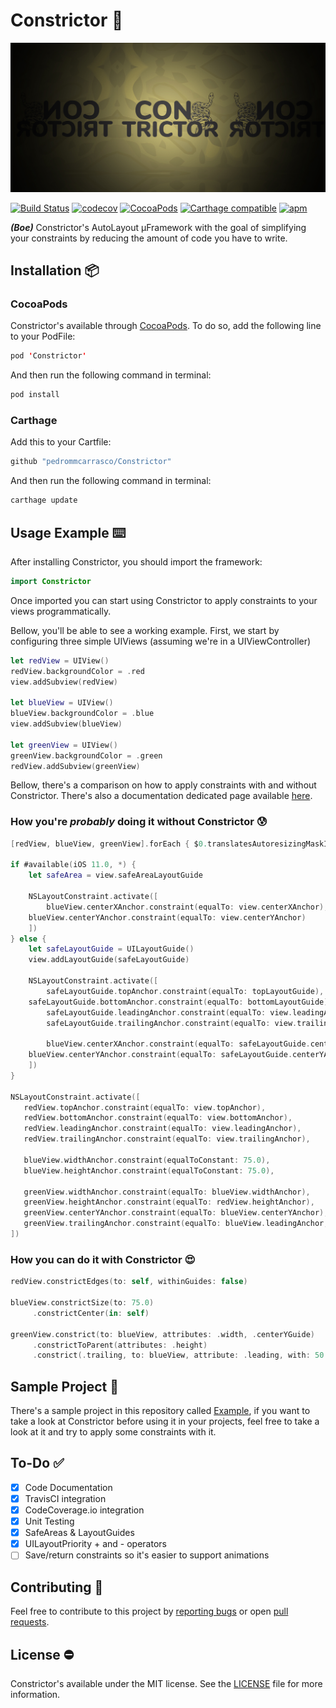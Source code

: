 # Constrictor 🐍

![](https://github.com/pedrommcarrasco/Constrictor/blob/Cover/cover.jpg?raw=true)

[![Build Status](https://travis-ci.org/pedrommcarrasco/Constrictor.svg?branch=master)](https://travis-ci.org/pedrommcarrasco/Constrictor) 
[![codecov](https://codecov.io/gh/pedrommcarrasco/Constrictor/branch/master/graph/badge.svg)](https://codecov.io/gh/pedrommcarrasco/Constrictor)
[![CocoaPods](https://img.shields.io/cocoapods/v/Constrictor.svg)](https://cocoapods.org/pods/Constrictor)
[![Carthage compatible](https://img.shields.io/badge/Carthage-compatible-4BC51D.svg?style=flat)](https://github.com/Carthage/Carthage)
[![apm](https://img.shields.io/apm/l/vim-mode.svg)](https://github.com/pedrommcarrasco/Constrictor/blob/master/LICENSE)

***(Boe)*** Constrictor's AutoLayout µFramework with the goal of simplifying your constraints by reducing the amount of code you have to write.

## Installation 📦 
### CocoaPods
Constrictor's available through [CocoaPods](https://cocoapods.org/pods/Constrictor). To do so, add the following line to your PodFile:

```swift
pod 'Constrictor'
```
And then run the following command in terminal:

```swift
pod install
```

### Carthage
Add this to your Cartfile:

```swift
github "pedrommcarrasco/Constrictor"
```

And then run the following command in terminal:

```swift
carthage update
```

## Usage Example ⌨️ 
After installing Constrictor, you should import the framework:

```swift
import Constrictor
```

Once imported you can start using Constrictor to apply constraints to your views programmatically.

Bellow, you'll be able to see a working example. First, we start by configuring three simple UIViews (assuming we're in a UIViewController)

```swift
let redView = UIView()
redView.backgroundColor = .red
view.addSubview(redView)

let blueView = UIView()
blueView.backgroundColor = .blue    
view.addSubview(blueView)

let greenView = UIView()
greenView.backgroundColor = .green    
redView.addSubview(greenView)
```

Bellow, there's a comparison on how to apply constraints with and without Constrictor. There's also a documentation dedicated page available [here](https://github.com/pedrommcarrasco/Constrictor/blob/master/DOCUMENTATION.md).

### How you're *probably* doing it without Constrictor 😰

```swift
[redView, blueView, greenView].forEach { $0.translatesAutoresizingMaskIntoConstraints = false }

if #available(iOS 11.0, *) {
    let safeArea = view.safeAreaLayoutGuide
    
    NSLayoutConstraint.activate([
        blueView.centerXAnchor.constraint(equalTo: view.centerXAnchor),
	blueView.centerYAnchor.constraint(equalTo: view.centerYAnchor)
    ]) 
} else {
    let safeLayoutGuide = UILayoutGuide()
    view.addLayoutGuide(safeLayoutGuide)
        
    NSLayoutConstraint.activate([
        safeLayoutGuide.topAnchor.constraint(equalTo: topLayoutGuide),
	safeLayoutGuide.bottomAnchor.constraint(equalTo: bottomLayoutGuide),
        safeLayoutGuide.leadingAnchor.constraint(equalTo: view.leadingAnchor),
        safeLayoutGuide.trailingAnchor.constraint(equalTo: view.trailingAnchor),
 
        blueView.centerXAnchor.constraint(equalTo: safeLayoutGuide.centerXAnchor),
	blueView.centerYAnchor.constraint(equalTo: safeLayoutGuide.centerYAnchor)
    ]) 
}

NSLayoutConstraint.activate([
   redView.topAnchor.constraint(equalTo: view.topAnchor),
   redView.bottomAnchor.constraint(equalTo: view.bottomAnchor),
   redView.leadingAnchor.constraint(equalTo: view.leadingAnchor),
   redView.trailingAnchor.constraint(equalTo: view.trailingAnchor),
   
   blueView.widthAnchor.constraint(equalToConstant: 75.0),
   blueView.heightAnchor.constraint(equalToConstant: 75.0),
   
   greenView.widthAnchor.constraint(equalTo: blueView.widthAnchor),
   greenView.heightAnchor.constraint(equalTo: redView.heightAnchor),
   greenView.centerYAnchor.constraint(equalTo: blueView.centerYAnchor),
   greenView.trailingAnchor.constraint(equalTo: blueView.leadingAnchor, constant: 50.0)
])
```

### How you can do it with Constrictor 😍
```swift
redView.constrictEdges(to: self, withinGuides: false)
        
blueView.constrictSize(to: 75.0)
     .constrictCenter(in: self)

greenView.constrict(to: blueView, attributes: .width, .centerYGuide)
     .constrictToParent(attributes: .height)
     .constrict(.trailing, to: blueView, attribute: .leading, with: 50.0)
```

##  Sample Project 📲
There's a sample project in this repository called [Example](https://github.com/pedrommcarrasco/Constrictor/tree/master/Example), if you want to take a look at Constrictor before using it in your projects, feel free to take a look at it and try to apply some constraints with it.

## To-Do ✅ 
- [x] Code Documentation
- [x] TravisCI integration
- [x] CodeCoverage.io integration
- [x] Unit Testing
- [x] SafeAreas & LayoutGuides
- [x] UILayoutPriority + and - operators
- [ ] Save/return constraints so it's easier to support animations

## Contributing 🙌 
Feel free to contribute to this project by [reporting bugs](https://github.com/pedrommcarrasco/Constrictor/issues?q=is%3Aissue+is%3Aopen+sort%3Aupdated-desc) or open [pull requests](https://github.com/pedrommcarrasco/Constrictor/pulls?q=is%3Apr+is%3Aopen+sort%3Aupdated-desc).

## License ⛔
Constrictor's available under the MIT license. See the [LICENSE](https://github.com/pedrommcarrasco/Constrictor/blob/master/LICENSE) file for more information.
